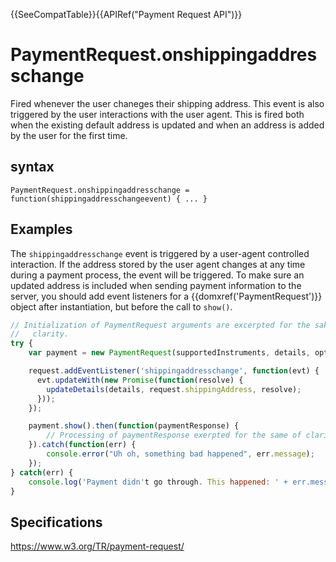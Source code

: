 {{SeeCompatTable}}{{APIRef("Payment Request API")}}

# PaymentRequest.onshippingaddresschange

Fired whenever the user chaneges their shipping address. This event is also triggered by the user interactions with the user agent. This is fired both when the existing default address is updated and when an address is added by the user for the first time.

## syntax

```
PaymentRequest.onshippingaddresschange = function(shippingaddresschangeevent) { ... }
```

## Examples

The `shippingaddresschange` event is triggered by a user-agent controlled interaction. If the address stored by the user agent changes at any time during a payment process, the event will be triggered. To make sure an updated address is included when sending payment information to the server, you should add event listeners for a {{domxref('PaymentRequest')}} object after instantiation, but before the call to `show()`. 

```javascript
// Initialization of PaymentRequest arguments are excerpted for the sake of
//   clarity.
try {
 	var payment = new PaymentRequest(supportedInstruments, details, options);

 	request.addEventListener('shippingaddresschange', function(evt) {
      evt.updateWith(new Promise(function(resolve) {
        updateDetails(details, request.shippingAddress, resolve);
      }));
    });

	payment.show().then(function(paymentResponse) {
		// Processing of paymentResponse exerpted for the same of clarity.
	}).catch(function(err) {
		console.error("Uh oh, something bad happened", err.message);
	});
} catch(err) {
	console.log('Payment didn't go through. This happened: ' + err.message);
}

```

## Specifications

<https://www.w3.org/TR/payment-request/>